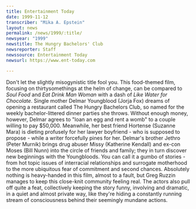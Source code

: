 ```yaml
---
title: Entertainment Today
date: 1999-11-12
transcriber: "Mika A. Epstein"
layout: news
permalink: /news/1999/:title/
newsyear: "1999"
newstitle: The Hungry Bachelors' Club
newsreporter: Staff
newssource: Entertainment Today
newsurl: https://www.ent-today.com

---
```

Don't let the slightly misogynistic title fool you. This food-themed film, focusing on thirtysomethings at the helm of change, can be compared to *Soul Food* and *Eat Drink Man Woman* with a dash of *Like Water for Chocolate*. Single mother Delmar Youngblood (Jorja Fox) dreams of opening a restaurant called The Hungry Bachelors Club, so named for the weekly bachelor-littered dinner parties she throws. Without enough money, however, Delmar agrees to "loan an egg and rent a womb" to a couple willing to pay $50,000. Meanwhile, her best friend Hortense (Suzanne Mara) is dieting profusely for her lawyer boyfriend - who is supposed to propose - while a writer forcefully pines for her. Delmar's brother Jethro (Peter Murnik) brings drug abuser Missy (Katherine Kendall) and ex-con Moses (Bill Nunn) into the circle of friends and family; they in turn discover new beginnings with the Youngbloods. You can call it a gumbo of stories - from hot topic issues of interracial relationships and surrogate motherhood to the more ubiquitous fear of commitment and second chances. Absolutely nothing is heavy-handed in this film, almost to a fault, but Greg Ruzzin manages to keep this close-knit community feeling real. The actors also pull off quite a feat, collectively keeping the story funny, involving and dramatic, in a quiet and almost private way, like they're hiding a constantly running stream of consciousness behind their seemingly mundane actions.
